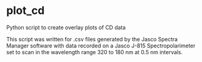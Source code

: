 # plot_cd
Python script to create overlay plots of CD data

This script was written for .csv files generated by the Jasco Spectra Manager software with data recorded on a
Jasco J-815 Spectropolarimeter set to scan in the wavelength range 320 to 180 nm at 0.5 nm intervals.
